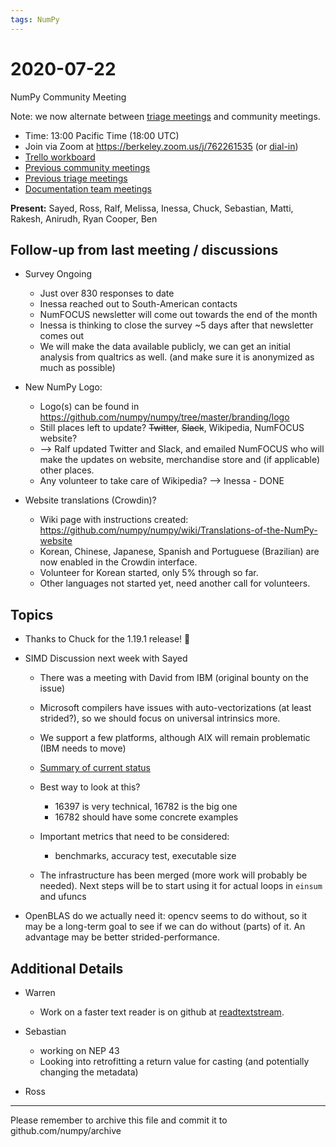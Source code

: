 ```yaml
---
tags: NumPy
---
```


# 2020-07-22
NumPy Community Meeting

Note: we now alternate between [triage meetings](https://hackmd.io/68i_JvOYQfy9ERiHgXMPvg) and community meetings.

- Time: 13:00 Pacific Time (18:00 UTC)
- Join via Zoom at https://berkeley.zoom.us/j/762261535 (or [dial-in](https://berkeley.zoom.us/u/aC3ENhycM))
- [Trello workboard](https://trello.com/b/Azg4fYZH/numpy-at-bids)
- [Previous community meetings](https://github.com/numpy/archive/tree/master/status_meetings)
- [Previous triage meetings](https://github.com/numpy/archive/tree/master/triage_meetings)
- [Documentation team meetings](https://hackmd.io/oB_boakvRqKR-_2jRV-Qjg)


**Present:** Sayed, Ross, Ralf, Melissa, Inessa, Chuck, Sebastian, Matti, Rakesh, Anirudh, Ryan Cooper, Ben


## Follow-up from last meeting / discussions

- Survey Ongoing
    - Just over 830 responses to date
    - Inessa reached out to South-American contacts
    - NumFOCUS newsletter will come out towards the end of the month
    - Inessa is thinking to close the survey ~5 days after that newsletter comes out
    - We will make the data available publicly, we can get an initial analysis from qualtrics as well. (and make sure it is anonymized as much as possible)

- New NumPy Logo:
  - Logo(s) can be found in https://github.com/numpy/numpy/tree/master/branding/logo
  - Still places left to update? ~~Twitter~~, ~~Slack~~, Wikipedia, NumFOCUS website?
  - --> Ralf updated Twitter and Slack, and emailed NumFOCUS who will make the updates on website, merchandise store and (if applicable) other places.
  - Any volunteer to take care of Wikipedia? --> Inessa - DONE

- Website translations (Crowdin)?
    - Wiki page with instructions created: https://github.com/numpy/numpy/wiki/Translations-of-the-NumPy-website
    - Korean, Chinese, Japanese, Spanish and Portuguese (Brazilian) are now enabled in the Crowdin interface.
    - Volunteer for Korean started, only 5% through so far.
    - Other languages not started yet, need another call for volunteers.




## Topics

- Thanks to Chuck for the 1.19.1 release! :tada:

- SIMD Discussion next week with Sayed
  - There was a meeting with David from IBM (original bounty on the issue)
  - Microsoft compilers have issues with auto-vectorizations (at least strided?), so we should focus on universal intrinsics more.
  - We support a few platforms, although AIX will remain problematic (IBM needs to move)

  - [Summary of current status](https://hackmd.io/EvwrkJAhRKedMMQKMkLQDA)
   * Best way to look at this?
     - 16397 is very technical, 16782 is the big one
     - 16782 should have some concrete examples

   * Important metrics that need to be considered:
     - benchmarks, accuracy test, executable size

   * The infrastructure has been merged (more work will probably be needed). Next steps will be to start using it for actual loops in `einsum` and ufuncs





- OpenBLAS do we actually need it: opencv seems to do without, so it may be a long-term goal to see if we can do without (parts) of it.  An advantage may be better strided-performance.





## Additional Details

- Warren

  - Work on a faster text reader is on github at [readtextstream](https://github.com/WarrenWeckesser/readtextstream).

- Sebastian

  - working on NEP 43
  - Looking into retrofitting a return value for casting (and potentially changing the metadata)

- Ross

---

Please remember to archive this file and commit it to github.com/numpy/archive

